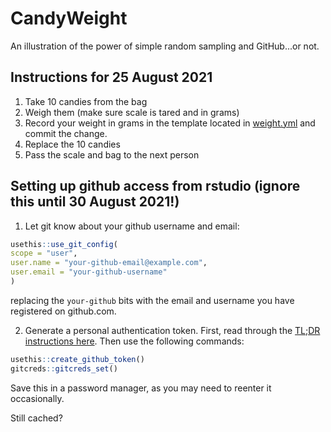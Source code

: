 # CandyWeight

An illustration of the power of simple random sampling and GitHub...or not.

## Instructions for 25 August 2021

1. Take 10 candies from the bag
2. Weigh them (make sure scale is tared and in grams)
3. Record your weight in grams in the template located in [weight.yml](weight.yml) and commit the change.
4. Replace the 10 candies
5. Pass the scale and bag to the next person

## Setting up github access from rstudio (ignore this until 30 August 2021!)

1.  Let git know about your github username and email:
   ```r
   usethis::use_git_config(
  scope = "user",
  user.name = "your-github-email@example.com",
  user.email = "your-github-username"
)
   ```
   replacing the `your-github` bits with the email and username you have registered on github.com.
<!-- From the rstudio Terminal, replacing your email/username below, run the following commands:
    git config --global user.email "your-github-email@example.com"
    git config --global user.name "your-github-username"-->
2.  Generate a personal authentication token.  First, read through the [TL;DR instructions here](https://usethis.r-lib.org/articles/articles/git-credentials.html).  Then use the following commands:
   ```r
   usethis::create_github_token()
   gitcreds::gitcreds_set()
   ```
Save this in a password manager, as you may need to reenter it occasionally.

Still cached?
